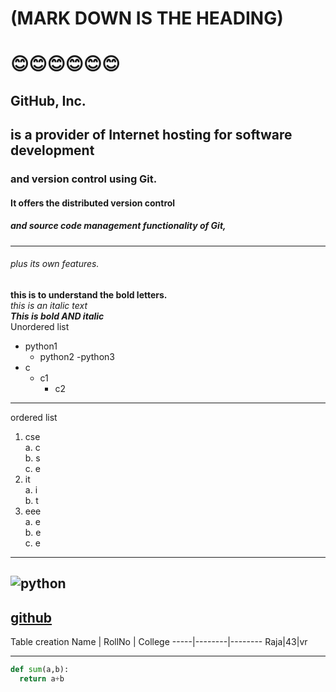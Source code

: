 # (MARK DOWN IS THE HEADING)
# :blush::blush::blush::blush::blush::blush:
## GitHub, Inc. 
## is a provider of Internet hosting for software development 
### and version control using Git.
#### It offers the distributed version control 
##### and source code management functionality of Git, 
-------------------------------------------------------------------------------------------
###### plus its own features.
**this is to understand the bold letters.**   
*this is an italic text*   
***This is bold AND italic***   
Unordered list
- python1
  - python2
    -python3
- c
  - c1
    - c2
--------------------------------------------------------------------------------------------
ordered list 
1. cse   
  a. c   
  b. s   
  c. e   
2. it   
  a. i   
  b. t   
3. eee   
  a. e   
  b. e   
  c. e   
  -------------------------------------------------------------------------------------------
![python](https://portswigger.net/cms/images/54/14/6efb9bc5d143-article-190612-github-body-text.jpg)
------------------------------------------------------------------------------------------------
[github](https://en.wikipedia.org/wiki/GitHub)
------------------------------------------------------------------------------------------------
Table creation 
Name | RollNo | College
-----|--------|--------
Raja|43|vr

-----------------------------------------------------------------------------------------------
```python
def sum(a,b):
  return a+b
```
